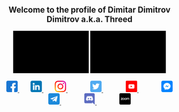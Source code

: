 <h2 align="center">Welcome to the profile of Dimitar Dimitrov Dimitrov a.k.a. Threed </h2>

<div align="center">
    <img src="https://github.com/Threed90/Threed90/blob/main/assets/webDeveloper.gif" alt="web  developer" width="200">
    <img src="https://github.com/Threed90/Threed90/blob/main/assets/freelancer.gif"     alt="freelancer" width="200">
    <!-- <img src="https://github.com/Threed90/Threed90/blob/main/assets/learnNewThings.gif"     alt="learnNewThings" width="150">
    <img src="https://github.com/Threed90/Threed90/blob/main/assets/skillImproving.gif"     alt="skillImprover" width="150"> -->
</div>
<br>
<div align="center">
    <a href="https://www.facebook.com/Threedx3/" style="margin:30px;">
        <img src="https://github.com/Threed90/Threed90/blob/main/assets/facebook.png" alt="facebook" width="30" creator="Facebook icons created by Pixel perfect - Flaticon">
    </a>
    <a href="https://www.linkedin.com/in/%D0%B4%D0%B8%D0%BC%D0%B8%D1%82%D1%8A%D1%80-%D0%B4%D0%B8%D0%BC%D0%B8%D1%82%D1%80%D0%BE%D0%B2-492038191/">
        <img src="https://github.com/Threed90/Threed90/blob/main/assets/linkedin.png" alt="linkedin" width="30" creator="Facebook icons created by Pixel perfect - Flaticon">
    </a>
    <a href="https://www.instagram.com/threed90/" style="margin:30px;">
        <img src="https://github.com/Threed90/Threed90/blob/main/assets/instagram.png" alt="instagram" width="30" creator="Facebook icons created by Pixel perfect - Flaticon">
    </a>
    <a href="https://twitter.com/Threed_bg" style="margin:30px;">
        <img src="https://github.com/Threed90/Threed90/blob/main/assets/twitter.png" alt="twitter" width="30" creator="Facebook icons created by Pixel perfect - Flaticon">
    </a>
    <a href="https://www.youtube.com/channel/UCl_rovCLoJzno-DdQzIhmEw" style="margin:30px;">
        <img src="https://github.com/Threed90/Threed90/blob/main/assets/youtube_v2.png" alt="youtube" width="30" creator="Facebook icons created by Pixel perfect - Flaticon">
    </a>
    <a href="https://m.me/Threedx3" style="margin:30px;">
        <img src="https://github.com/Threed90/Threed90/blob/main/assets/messenger.png" alt="messenger" width="30" creator="Facebook icons created by Pixel perfect - Flaticon">
    </a>
    <a href="https://t.me/Threed90" style="margin:30px;">
        <img src="https://github.com/Threed90/Threed90/blob/main/assets/telegram.png" alt="telegram" width="30" creator="Facebook icons created by Pixel perfect - Flaticon">
    </a>
    <!-- <a href="viber://chat?number=%2B359885726348" style="margin:30px;">
        <img src="https://github.com/Threed90/Threed90/blob/main/assets/viber.png" alt="viber" width="30" creator="Facebook icons created by Pixel perfect - Flaticon">
    </a> -->
    <a href="https://discordapp.com/users/threed#2957" style="margin:30px;">
        <img src="https://github.com/Threed90/Threed90/blob/main/assets/discord.png" alt="discord" width="30" creator="Facebook icons created by Pixel perfect - Flaticon">
    </a>
    <a href="https://us04web.zoom.us/j/5911356767?pwd=c25KSERBREVmVjhaU21JYlNJbnNQdz09" style="margin:30px;">
        <img src="https://github.com/Threed90/Threed90/blob/main/assets/zoom_v2.png" alt="zoom" width="30" creator="Facebook icons created by Pixel perfect - Flaticon">
    </a>
</div>



<!--
**Threed90/Threed90** is a ✨ _special_ ✨ repository because its `README.md` (this file) appears on your GitHub profile.

Here are some ideas to get you started:

- 🔭 I’m currently working on ...
- 🌱 I’m currently learning ...
- 👯 I’m looking to collaborate on ...
- 🤔 I’m looking for help with ...
- 💬 Ask me about ...
- 📫 How to reach me: ...
- 😄 Pronouns: ...
- ⚡ Fun fact: ...
-->
